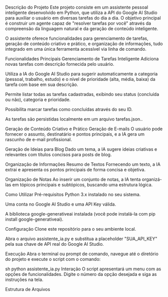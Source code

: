 Descrição do Projeto
Este projeto consiste em um assistente pessoal inteligente desenvolvido em Python, que utiliza a API do Google AI Studio para auxiliar o usuário em diversas tarefas do dia a dia. O objetivo principal é construir um agente capaz de "resolver tarefas por você" através da compreensão da linguagem natural e da geração de conteúdo inteligente.

O assistente oferece funcionalidades para gerenciamento de tarefas, geração de conteúdo criativo e prático, e organização de informações, tudo integrado em uma única ferramenta acessível via linha de comando.

Funcionalidades Principais
Gerenciamento de Tarefas Inteligente
Adiciona novas tarefas com descrição fornecida pelo usuário.

Utiliza a IA do Google AI Studio para sugerir automaticamente a categoria (pessoal, trabalho, estudo) e o nível de prioridade (alta, média, baixa) da tarefa com base em sua descrição.

Permite listar todas as tarefas cadastradas, exibindo seu status (concluída ou não), categoria e prioridade.

Possibilita marcar tarefas como concluídas através do seu ID.

As tarefas são persistidas localmente em um arquivo tarefas.json..

Geração de Conteúdo Criativo e Prático
Geração de E-mails
O usuário pode fornecer o assunto, destinatário e pontos principais, e a IA gera um rascunho de e-mail profissional.

Geração de Ideias para Blog
Dado um tema, a IA sugere ideias criativas e relevantes com títulos concisos para posts de blog.

Organização de Informações
Resumo de Textos
Fornecendo um texto, a IA extrai e apresenta os pontos principais de forma concisa e objetiva.

Organização de Notas
Ao inserir um conjunto de notas, a IA tenta organizá-las em tópicos principais e subtópicos, buscando uma estrutura lógica.

Como Utilizar
Pré-requisitos
Python 3.x instalado no seu sistema.

Uma conta no Google AI Studio e uma API Key válida.

A biblioteca google-generativeai instalada (você pode instalá-la com pip install google-generativeai).

Configuração
Clone este repositório para o seu ambiente local.

Abra o arquivo assistente_ia.py e substitua a placeholder "SUA_API_KEY" pela sua chave de API real do Google AI Studio.

Execução
Abra o terminal ou prompt de comando, navegue até o diretório do projeto e execute o script com o comando:

sh
python assistente_ia.py
Interação
O script apresentará um menu com as opções de funcionalidades. Digite o número da opção desejada e siga as instruções na tela.

Estrutura de Arquivos
